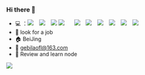 ### Hi there 👋

- :computer:  ：![](https://img.shields.io/badge/Skill-HTML5-%23E34F26) &ensp;    ![](https://img.shields.io/badge/Skill-CSS3-%231572B6) &ensp; ![](https://img.shields.io/badge/Skill-Vue-%234FC08D) ![](https://img.shields.io/badge/Skill-React-%2361DAFB) &ensp;  &ensp;    ![](https://img.shields.io/badge/Skill-JS-%23F7DF1E) &ensp;    ![](https://img.shields.io/badge/Skill-Typescript-%233178C6) &ensp;        ![](https://img.shields.io/badge/Skill-Node-%23339933) &ensp; ![](https://img.shields.io/badge/Skill-Electron-%2347848F)  &ensp;   ![](https://img.shields.io/badge/Skill-MiniApp-%07C160)   &ensp;   ![](https://img.shields.io/badge/Skill-mini-app-%2307C160) 
- 💼 look for a job
- :house: BeiJing
- :email: gebilaofl@163.com
- 🤔 Review and learn node

![](https://github-readme-stats.vercel.app/api?username=gebilaofan&theme=dark)
